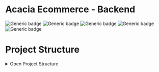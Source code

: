 # Acacia Ecommerce - Backend
![Generic badge](https://img.shields.io/badge/.NET-Core6-purple.svg)
![Generic badge](https://img.shields.io/badge/EntityFrameworkCore-v.6.0.15-red.svg)
![Generic badge](https://img.shields.io/badge/IdentityModal-v.6.28.1-pink.svg)
![Generic badge](https://img.shields.io/badge/Swagger-v.6.5.0-green.svg)
![Generic badge](https://img.shields.io/badge/Json-v.13.0-black.svg)

# Project Structure
<details>
<summary>Open Project Structure</summary>


```bash
└── frontend
    ├── assets
    │   ├── fonts
    │   └── images.png
    ├── components
    │   ├── basic
    │   │   ├── Error.tsx
    │   │   ├── ProductCard.tsx
    │   │   └── SaleIcon.tsx
    │   ├── cart
    │   │   └── Cart.tsx
    │   ├── frontPage
    │   │   ├── FrontPage.tsx
    │   │   └── SpecialOffers.tsx
    │   ├── functions
    │   │   └── common.tsx
    │   ├── header
    │   │   ├── Banner.tsx
    │   │   ├── Header.tsx
    │   │   ├── HeaderButtons.tsx
    │   │   ├── LeftNav.tsx
    │   │   ├── MiddleNav.tsx
    │   │   └── RightNav.tsx
    │   ├── products
    │   │   ├── AddProductModal.tsx
    │   │   ├── CartItemDetails.tsx
    │   │   ├── ProductBox.tsx
    │   │   ├── ProductDetail.tsx
    │   │   ├── ProductFullDetails.tsx
    │   │   └── ProductList.tsx
    │   ├── profile
    │   │   ├── LogUser.tsx
    │   │   ├── Profile.tsx
    │   │   ├── ProfileSchema.tsx
    │   │   └── UserDetails.tsx
    │   ├── hooks
    │   │   └── reduxHook.ts
    │   ├── redux
    │   │   ├── reducers
    │   │   │   ├── cartReducer.ts
    │   │   │   ├── categoryReducer.ts
    │   │   │   ├── productReducer.ts
    │   │   │   └── userReducer.ts
    │   │   └── store.ts
    │   ├── styles
    │   │   ├── css
    │   │   ├── mui
    │   │   └── index.scss
    │   └── types
    │       ├── common.tsx
    │       ├── props.tsx
    │       └── user.tsx
    ├── App.tsx
    └── index.tsx
```
</details>